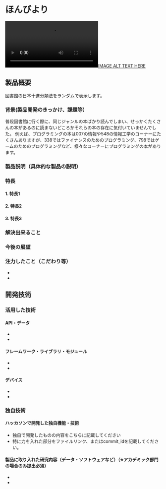 # ほんびより

[![IMAGE ALT TEXT HERE](https://storage.cloud.google.com/ol_2330_share/localhost_3000%20-%20Google%20Chrome%202023-10-29%2012-26-46.mp4)](https://storage.cloud.google.com/ol_2330_share/localhost_3000%20-%20Google%20Chrome%202023-10-29%2012-26-46.mp4)

## 製品概要
図書館の日本十進分類法をランダムで表示します。
### 背景(製品開発のきっかけ、課題等）
普段図書館に行く際に、同じジャンルの本ばかり読んでしまい、せっかくたくさんの本があるのに読まないどころかそれらの本の存在に気付いていませんでした。
例えば、プログラミングの本は007の情報や548の情報工学のコーナーにたくさんありますが、338ではファイナンスのためのプログラミング、798ではゲームのためのプログラミングなど、様々なコーナーにプログラミングの本があります。
### 製品説明（具体的な製品の説明）
### 特長
#### 1. 特長1
#### 2. 特長2
#### 3. 特長3

### 解決出来ること
### 今後の展望
### 注力したこと（こだわり等）
* 
* 

## 開発技術
### 活用した技術
#### API・データ
* 
* 

#### フレームワーク・ライブラリ・モジュール
* 
* 

#### デバイス
* 
* 

### 独自技術
#### ハッカソンで開発した独自機能・技術
* 独自で開発したものの内容をこちらに記載してください
* 特に力を入れた部分をファイルリンク、またはcommit_idを記載してください。

#### 製品に取り入れた研究内容（データ・ソフトウェアなど）（※アカデミック部門の場合のみ提出必須）
* 
* 
